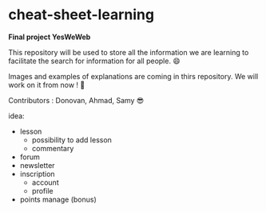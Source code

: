 # cheat-sheet-learning
**Final project YesWeWeb**

This repository will be used to store all the information we are learning to facilitate the search for information for all people. :smile:

Images and examples of explanations are coming in thirs repository. We will work on it from now ! :muscle:

Contributors : Donovan, Ahmad, Samy :sunglasses:

idea:
* lesson 
    * possibility to add lesson
    * commentary
* forum
* newsletter
* inscription
    * account
    * profile
* points manage (bonus)